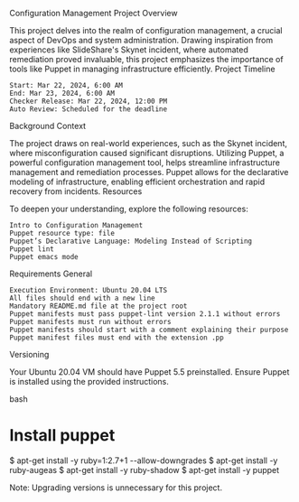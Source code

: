 Configuration Management Project
Overview


This project delves into the realm of configuration management, a crucial aspect of DevOps and system administration. Drawing inspiration from experiences like SlideShare's Skynet incident, where automated remediation proved invaluable, this project emphasizes the importance of tools like Puppet in managing infrastructure efficiently.
Project Timeline

    Start: Mar 22, 2024, 6:00 AM
    End: Mar 23, 2024, 6:00 AM
    Checker Release: Mar 22, 2024, 12:00 PM
    Auto Review: Scheduled for the deadline

Background Context

The project draws on real-world experiences, such as the Skynet incident, where misconfiguration caused significant disruptions. Utilizing Puppet, a powerful configuration management tool, helps streamline infrastructure management and remediation processes. Puppet allows for the declarative modeling of infrastructure, enabling efficient orchestration and rapid recovery from incidents.
Resources

To deepen your understanding, explore the following resources:

    Intro to Configuration Management
    Puppet resource type: file
    Puppet’s Declarative Language: Modeling Instead of Scripting
    Puppet lint
    Puppet emacs mode

Requirements
General

    Execution Environment: Ubuntu 20.04 LTS
    All files should end with a new line
    Mandatory README.md file at the project root
    Puppet manifests must pass puppet-lint version 2.1.1 without errors
    Puppet manifests must run without errors
    Puppet manifests should start with a comment explaining their purpose
    Puppet manifest files must end with the extension .pp

Versioning

Your Ubuntu 20.04 VM should have Puppet 5.5 preinstalled. Ensure Puppet is installed using the provided instructions.

bash

# Install puppet
$ apt-get install -y ruby=1:2.7+1 --allow-downgrades
$ apt-get install -y ruby-augeas
$ apt-get install -y ruby-shadow
$ apt-get install -y puppet

Note: Upgrading versions is unnecessary for this project.

